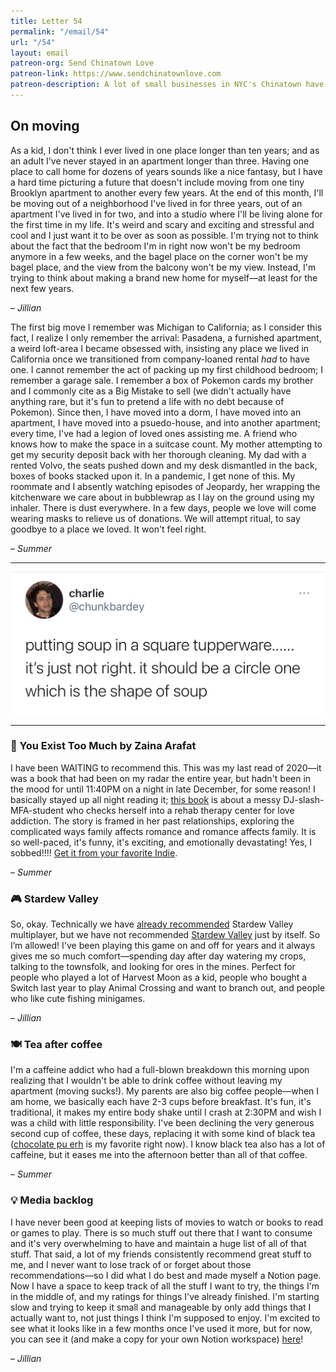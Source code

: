 ```yaml
---
title: Letter 54
permalink: "/email/54"
url: "/54"
layout: email
patreon-org: Send Chinatown Love
patreon-link: https://www.sendchinatownlove.com
patreon-description: A lot of small businesses in NYC's Chinatown have been struggling in the past year because of the pandemic. Send Chinatown Love is helping those businesses stay afloat and gifting meals to people in need.
---
```


## On moving

As a kid, I don't think I ever lived in one place longer than ten years; and as an adult I've never stayed in an apartment longer than three. Having one place to call home for dozens of years sounds like a nice fantasy, but I have a hard time picturing a future that doesn't include moving from one tiny Brooklyn apartment to another every few years. At the end of this month, I'll be moving out of a neighborhood I've lived in for three years, out of an apartment I've lived in for two, and into a studio where I'll be living alone for the first time in my life. It's weird and scary and exciting and stressful and cool and I just want it to be over as soon as possible. I'm trying not to think about the fact that the bedroom I'm in right now won't be my bedroom anymore in a few weeks, and the bagel place on the corner won't be my bagel place, and the view from the balcony won't be my view. Instead, I'm trying to think about making a brand new home for myself—at least for the next few years.

– *Jillian*

The first big move I remember was Michigan to California; as I consider this fact, I realize I only remember the arrival: Pasadena, a furnished apartment, a weird loft-area I became obsessed with, insisting any place we lived in California once we transitioned from company-loaned rental *had* to have one. I cannot remember the act of packing up my first childhood bedroom; I remember a garage sale. I remember a box of Pokemon cards my brother and I commonly cite as a Big Mistake to sell (we didn't actually have anything rare, but it's fun to pretend a life with no debt because of Pokemon). Since then, I have moved into a dorm, I have moved into an apartment, I have moved into a psuedo-house, and into another apartment; every time, I've had a legion of loved ones assisting me. A friend who knows how to make the space in a suitcase count. My mother attempting to get my security deposit back with her thorough cleaning. My dad with a rented Volvo, the seats pushed down and my desk dismantled in the back, boxes of books stacked upon it. In a pandemic, I get none of this. My roommate and I absently watching episodes of Jeopardy, her wrapping the kitchenware we care about in bubblewrap as I lay on the ground using my inhaler. There is dust everywhere. In a few days, people we love will come wearing masks to relieve us of donations. We will attempt ritual, to say goodbye to a place we loved. It won't feel right.

– *Summer*

<hr>

<a href="https://twitter.com/chunkbardey/status/1346645407229747200?s=12">
  <img src="/assets/images/tweets/54.jpeg" class="tweet">
</a>

<hr>

### 📖 You Exist Too Much by Zaina Arafat

I have been WAITING to recommend this. This was my last read of 2020—it was a book that had been on my radar the entire year, but hadn't been in the mood for until 11:40PM on a night in late December, for some reason! I basically stayed up all night reading it; [this book](https://books.catapult.co/products/you-exist-too-much-a-novel-by-zaina-arafat) is about a messy DJ-slash-MFA-student who checks herself into a rehab therapy center for love addiction. The story is framed in her past relationships, exploring the complicated ways family affects romance and romance affects family. It is so well-paced, it's funny, it's exciting, and emotionally devastating! Yes, I sobbed!!!!  [Get it from your favorite Indie](https://www.indiebound.org/book/9781948226509).

– *Summer*

### 🎮 Stardew Valley

So, okay. Technically we have [already recommended](https://letterstosummer.com/3) Stardew Valley multiplayer, but we have not recommended [Stardew Valley](https://www.stardewvalley.net) just by itself. So I’m allowed! I've been playing this game on and off for years and it always gives me so much comfort—spending day after day watering my crops, talking to the townsfolk, and looking for ores in the mines. Perfect for people who played a lot of Harvest Moon as a kid, people who bought a Switch last year to play Animal Crossing and want to branch out, and people who like cute fishing minigames.

– *Jillian*

### 🍽️ Tea after coffee

I'm a caffeine addict who had a full-blown breakdown this morning upon realizing that I wouldn't be able to drink coffee without leaving my apartment (moving sucks!). My parents are also big coffee people—when I am home, we basically each have 2-3 cups before breakfast. It's fun, it's traditional, it makes my entire body shake until I crash at 2:30PM and wish I was a child with little responsibility. I've been declining the very generous second cup of coffee, these days, replacing it with some kind of black tea ([chocolate pu erh](https://shop.numitea.com/Chocolate-Puerh/p/NUMIS-10360&c=NumiTeaStore@ByType@Indulgent) is my favorite right now). I know black tea also has a lot of caffeine, but it eases me into the afternoon better than all of that coffee.

– *Summer*

### 💡 Media backlog

I have never been good at keeping lists of movies to watch or books to read or games to play. There is so much stuff out there that I want to consume and it's very overwhelming to have and maintain a huge list of all of that stuff. That said, a lot of my friends consistently recommend great stuff to me, and I never want to lose track of or forget about those recommendations—so I did what I do best and made myself a Notion page. Now I have a space to keep track of all the stuff I want to try, the things I'm in the middle of, and my ratings for things I've already finished. I'm starting slow and trying to keep it small and manageable by only add things that I actually want to, not just things I think I'm supposed to enjoy. I'm excited to see what it looks like in a few months once I've used it more, but for now, you can see it (and make a copy for your own Notion workspace) [here](https://www.notion.so/ff069a9e791345dcb0d4a364bd9a632f)!

– *Jillian*

